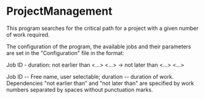 # ProjectManagement
This program searches for the critical path for a project with a given number of work required.

The configuration of the program, the available jobs and their parameters are set in the "Configuration" file in the format:

Job ID - duration: not earlier than <...> <...> -> not later than <...> <...>

Job ID -- Free name, user selectable;
duration -- duration of work.
Dependencies "not earlier than" and "not later than" are specified by work numbers separated by spaces without punctuation marks.

